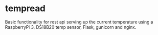 # tempread
Basic functionality for rest api serving up the current temperature using a RaspberryPi 3, DS18B20 temp sensor, Flask, gunicorn and nginx.
